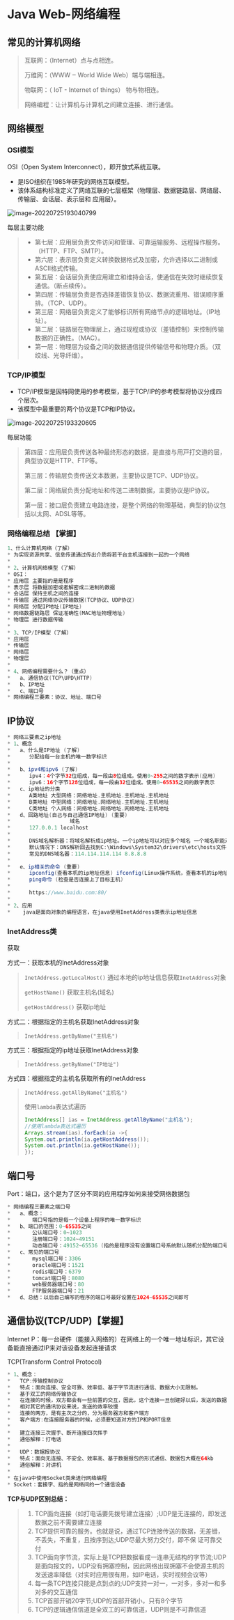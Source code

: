 # Java Web-网络编程

## 常见的计算机网络

> 互联网：（Internet）点与点相连。
>
> 万维⽹：（WWW ‒ World Wide Web）端与端相连。
>
> 物联⽹：（ IoT - Internet of things） 物与物相连。
>
> ⽹络编程：让计算机与计算机之间建⽴连接、进⾏通信。

## 网络模型 

### OSI模型

OSI（Open System Interconnect），即开放式系统互联。

* 是ISO组织在1985年研究的⽹络互联模型。
* 该体系结构标准定义了⽹络互联的七层框架（物理层、数据链路层、⽹络层、传输层、会话层、表⽰层和 应⽤层）。

![image-20220725193040799](img/image-20220725193040799.png)

每层主要功能

> * 第七层：应⽤层负责⽂件访问和管理、可靠运输服务、远程操作服务。（HTTP、FTP、SMTP）。 
> * 第六层：表⽰层负责定义转换数据格式及加密，允许选择以⼆进制或ASCII格式传输。 
> * 第五层：会话层负责使应⽤建⽴和维持会话，使通信在失效时继续恢复通信。（断点续传）。
> * 第四层：传输层负责是否选择差错恢复协议、数据流重⽤、错误顺序重排。（TCP、UDP）。
> * 第三层：⽹络层负责定义了能够标识所有⽹络节点的逻辑地址。（IP地址）。
> * 第⼆层：链路层在物理层上，通过规程或协议（差错控制）来控制传输数据的正确性。（MAC）。
> * 第⼀层：物理层为设备之间的数据通信提供传输信号和物理介质。（双绞线、光导纤维）。

### TCP/IP模型

* TCP/IP模型是因特⽹使⽤的参考模型，基于TCP/IP的参考模型将协议分成四个层次。 
* 该模型中最重要的两个协议是TCP和IP协议。

![image-20220725193320605](img/image-20220725193320605.png)

每层功能

> 第四层：应⽤层负责传送各种最终形态的数据，是直接与⽤⼾打交道的层，典型协议是HTTP、FTP等。 
>
> 第三层：传输层负责传送⽂本数据，主要协议是TCP、UDP协议。
>
> 第⼆层：⽹络层负责分配地址和传送⼆进制数据，主要协议是IP协议。
>
> 第⼀层：接⼝层负责建⽴电路连接，是整个⽹络的物理基础，典型的协议包括以太⽹、ADSL等等。

### ⽹络编程总结 【掌握】

~~~java
1、什么计算机⽹络（了解）
* 为实现资源共享、信息传递通过传出介质将若⼲台主机连接到⼀起的⼀个⽹络
*
* 2、计算机⽹络模型（了解）
* OSI：
* 应⽤层 主要指的是是程序
* 表⽰层 将数据加密或者解密成⼆进制的数据
* 会话层 保持主机之间的连接
* 传输层 通过⽹络协议传输数据(TCP协议、UDP协议)
* ⽹络层 分配IP地址(IP地址)
* ⽹络数据链路层 保证准确性(MAC地址物理地址)
* 物理层 进⾏数据传输
*
* 3、TCP/IP模型（了解）
* 应⽤层
* 传输层
* ⽹络层
* 物理层
*
* 4、⽹络编程需要什么？（重点）
* 	a、通信协议(TCP\UPD\HTTP)
*	b、IP地址
* 	c、端⼝号
* ⽹络编程三要素：协议、地址、端⼝号
~~~

## IP协议

~~~java
* ⽹络三要素之ip地址
* 1、概念
* 	a、什么是IP地址 (了解)
* 	   分配给每⼀台主机的唯⼀数字标识
*
* 	b、ipv4和ipv6 (了解)
* 	   ipv4：4个字节32位组成，每⼀段由8位组成。使⽤0~255之间的数字表⽰(应⽤)
* 	   ipv6：16个字节128位组成，每⼀段由32位组成。使⽤0~65535之间的数字表⽰
* 	c、ip地址的分类
*      A类地址 ⼤型⽹络：⽹络地址.主机地址.主机地址.主机地址
* 	   B类地址 中型⽹络：⽹络地址.⽹络地址.主机地址.主机地址
* 	   C类地址 个⼈⽹络：⽹络地址.⽹络地址.⽹络地址.主机地址
* 	d、回路地址(⾃⼰与⾃⼰通信IP地址) (重要)
* 					域名
* 	   127.0.0.1 localhost
*
* 	   DNS域名解析器：将域名解析成ip地址。⼀个ip地址可以对应多个域名 ⼀个域名职能对应⼀个ip地址
* 	   默认情况下：DNS解析回去找到C:\Windows\System32\drivers\etc\hosts⽂件去查找对应的域名解析，如果找不到会去DNS服务器中取查找
* 	   常⻅的DNS域名器：114.114.114.114 8.8.8.8
*
* 	e、ip相关的命令 (重要)
* 	   ipconfig(查看本机的ip地址信息) ifconfig(Linux操作系统，查看本机的ip地址信息)
* 	   ping命令 (检查是否连接上了⽬标主机)
*
* 	   https://www.baidu.com:80/
*
* 2、应⽤
* 	 java是⾯向对象的编程语⾔，在java使⽤InetAddress类表⽰ip地址信息
~~~

### InetAddress类

获取

⽅式⼀：获取本机的InetAddress对象

> `InetAddress.getLocalHost()`    通过本地的ip地址信息获取`InetAddress`对象 
>
> `getHostName()`   获取主机名(域名)
>
> `getHostAddress()`   获取ip地址

⽅式⼆：根据指定的主机名获取InetAddress对象

> `InetAddress.getByName("主机名")`

⽅式三：根据指定的ip地址获取InetAddress对象

> `InetAddress.getByName("IP地址")`

⽅式四：根据指定的主机名获取所有的InetAddress

> `InetAddress.getAllByName("主机名")`
>
> 使⽤`lambda`表达式遍历
>
> ~~~java
> InetAddress[] ias = InetAddress.getAllByName("主机名");
> //使⽤lambda表达式遍历
> Arrays.stream(ias).forEach(ia ->{
> System.out.println(ia.getHostAddress());
> System.out.println(ia.getHostName());
> });
> ~~~

## 端⼝号

Port：端口，这个是为了区分不同的应用程序如何来接受网络数据包

~~~java
* ⽹络编程三要素之端⼝号
* 	a、概念：
* 		端⼝号指的是每⼀个设备上程序的唯⼀数字标识
* 	b、端⼝的范围：0~65535之间
* 		公认端⼝号：0~1023
* 		注册端⼝号：1024~49151
* 		动态端⼝号：49152~65536 (指的是程序没有设置端⼝号系统默认随机分配的端⼝号)
* 	c、常⻅的端⼝号
* 		mysql端⼝号：3306
* 		oracle端⼝号：1521
* 		redis端⼝号：6379
* 		tomcat端⼝号：8080
* 		web服务器端⼝号：80
* 		FTP服务器端⼝号：21
* 	d、总结：以后⾃⼰编写的程序的端⼝号最好设置在1024~65535之间即可
~~~

## 通信协议(TCP/UDP)【掌握】

Internet P：每一台硬件（能接入网络的）在网络上的一个唯一地址标识，其它设备能直接通过IP来对该设备发起连接请求

TCP(Transform Control Protocol)

~~~java
* 1、概念：
* 	TCP:传输控制协议
* 	特点：⾯向连接、安全可靠、效率低、基于字节流进⾏通信、数据⼤⼩⽆限制。
*   基于双工的网络传输协议
*   在连接的时候，双方都会有一些前置的交互，因此，这个连接一旦创建好以后，发送的数据，在数据帧上是顺序准确的、数据一定是完整的（丢包）
*   相对其它的通讯协议来说，发送的效率较慢
*   连接的两方，是有主次之分的，分为服务器方和客户端方
*   客户端方:在连接服务器的时候，必须要知道对方的IP和PORT信息
*    
* 	建⽴连接三次握⼿、断开连接四次挥⼿
* 	通俗解释：打电话
*
* 	UDP：数据报协议
* 	特点：⾯向⽆连接、不安全、效率⾼、基于数据报包的形式通信、数据包⼤概在64kb
* 	通俗解释：对讲机
*
* 在java中使⽤Socket类来进⾏⽹络编程
* Socket：套接字、指的是⽹络间的⼀个通信设备
~~~

**TCP与UDP区别总结：**

> 1. TCP面向连接（如打电话要先拨号建立连接）;UDP是无连接的，即发送数据之前不需要建立连接
> 2. TCP提供可靠的服务。也就是说，通过TCP连接传送的数据，无差错，不丢失，不重复，且按序到达;UDP尽最大努力交付，即不保   证可靠交付
> 3. TCP面向字节流，实际上是TCP把数据看成一连串无结构的字节流;UDP是面向报文的，UDP没有拥塞控制，因此网络出现拥塞不会使源主机的发送速率降低（对实时应用很有用，如IP电话，实时视频会议等）
> 4. 每一条TCP连接只能是点到点的;UDP支持一对一，一对多，多对一和多对多的交互通信
> 5. TCP首部开销20字节;UDP的首部开销小，只有8个字节
> 6. TCP的逻辑通信信道是全双工的可靠信道，UDP则是不可靠信道